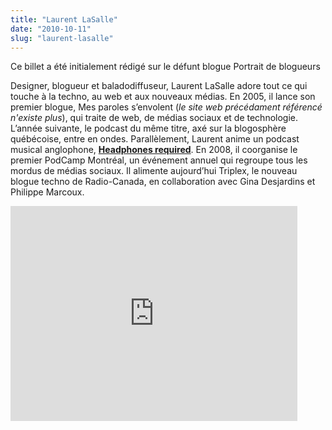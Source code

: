```yaml
---
title: "Laurent LaSalle"
date: "2010-10-11"
slug: "laurent-lasalle"
---
```


Ce billet a été initialement rédigé sur le défunt blogue Portrait de blogueurs

Designer, blogueur et baladodiffuseur, Laurent LaSalle adore tout ce qui touche à la techno, au web et aux nouveaux médias. En 2005, il lance son premier blogue, Mes paroles s’envolent (_le site web précédament référencé n'existe plus_), qui traite de web, de médias sociaux et de technologie. L’année suivante, le podcast du même titre, axé sur la blogosphère québécoise, entre en ondes. Parallèlement, Laurent anime un podcast musical anglophone, [**Headphones required**](https://headphonesrequired.com/). En 2008, il coorganise le premier PodCamp Montréal, un événement annuel qui regroupe tous les mordus de médias sociaux. Il alimente aujourd’hui Triplex, le nouveau blogue techno de Radio-Canada, en collaboration avec Gina Desjardins et Philippe Marcoux.

<iframe width="459" height="344" src="https://www.youtube.com/embed/QSQZqv7enUs?feature=oembed" frameborder="0" allowfullscreen></iframe>
